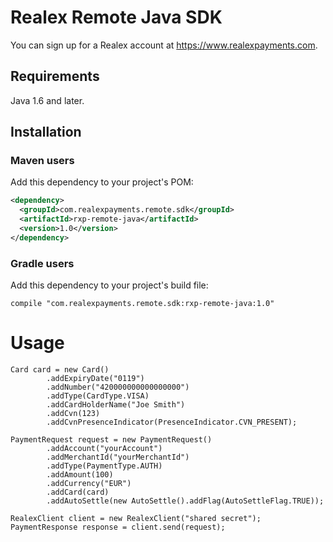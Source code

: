 # Realex Remote Java SDK
You can sign up for a Realex account at https://www.realexpayments.com.
## Requirements
Java 1.6 and later.
## Installation
### Maven users
Add this dependency to your project's POM:
```xml
<dependency>
  <groupId>com.realexpayments.remote.sdk</groupId>
  <artifactId>rxp-remote-java</artifactId>
  <version>1.0</version>
</dependency>
```

### Gradle users
Add this dependency to your project's build file:
```
compile "com.realexpayments.remote.sdk:rxp-remote-java:1.0"
```


Usage
=====

```
Card card = new Card()
		.addExpiryDate("0119")
		.addNumber("420000000000000000")
		.addType(CardType.VISA)
		.addCardHolderName("Joe Smith")
		.addCvn(123)
		.addCvnPresenceIndicator(PresenceIndicator.CVN_PRESENT);

PaymentRequest request = new PaymentRequest()
		.addAccount("yourAccount")
		.addMerchantId("yourMerchantId")
		.addType(PaymentType.AUTH)
		.addAmount(100)
		.addCurrency("EUR")
		.addCard(card)
		.addAutoSettle(new AutoSettle().addFlag(AutoSettleFlag.TRUE));

RealexClient client = new RealexClient("shared secret");
PaymentResponse response = client.send(request);
```
